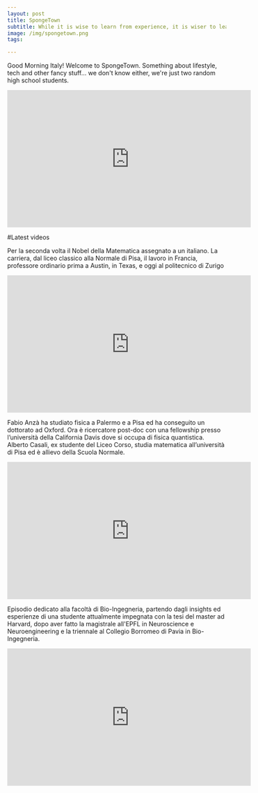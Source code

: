 ```yaml
---
layout: post
title: SpongeTown
subtitle: While it is wise to learn from experience, it is wiser to learn from the experiences of others.
image: /img/spongetown.png
tags:

---
```


Good Morning Italy! Welcome to SpongeTown. Something about lifestyle, tech and other fancy stuff... we don't know either, we're just two random high school students.
<div class="videoWrapper">
  <iframe width="560" height="315" src="https://www.youtube.com/embed/Aby0ear8MCs" frameborder="0" allow="accelerometer; autoplay; encrypted-media; gyroscope; picture-in-picture" allowfullscreen></iframe>
</div>

#Latest videos

Per la seconda volta il Nobel della Matematica assegnato a un italiano. La carriera, dal liceo classico alla Normale di Pisa, il lavoro in Francia, professore ordinario prima a Austin, in Texas, e oggi al politecnico di Zurigo
<div class="videoWrapper">
  <iframe width="560" height="315" src="https://www.youtube.com/embed/oKH8_wnHaT0"" frameborder="0" allow="accelerometer; autoplay; encrypted-media; gyroscope; picture-in-picture" allowfullscreen></iframe>
</div>

Fabio Anzà ha studiato fisica a Palermo e a Pisa ed ha conseguito un dottorato ad Oxford. Ora è ricercatore post-doc con una fellowship presso l’università della California Davis dove si occupa di fisica quantistica. 
Alberto Casali, ex studente del Liceo Corso, studia matematica all’università di Pisa ed è allievo della Scuola Normale. 
<div class="videoWrapper">
  <iframe width="560" height="315" src="https://www.youtube.com/embed/HCTv1oa2KSw" frameborder="0" allow="accelerometer; autoplay; encrypted-media; gyroscope; picture-in-picture" allowfullscreen></iframe>
</div>

Episodio dedicato alla facoltà di Bio-Ingegneria, partendo dagli insights ed esperienze di una studente attualmente impegnata con la tesi del master ad Harvard, dopo aver fatto la magistrale all'EPFL in Neuroscience e Neuroengineering e la triennale al Collegio Borromeo di Pavia in Bio-Ingegneria.
<div class="videoWrapper">
  <iframe width="560" height="315" src="https://www.youtube.com/embed/M6Wuo2mYkLo" frameborder="0" allow="accelerometer; autoplay; encrypted-media; gyroscope; picture-in-picture" allowfullscreen></iframe>
</div>

